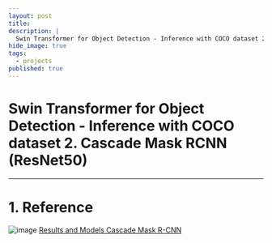 ```yaml
---
layout: post
title: 
description: |
  Swin Transformer for Object Detection - Inference with COCO dataset 2. Cascade Mask RCNN (ResNet50)
hide_image: true
tags:
  - projects
published: true
---
```


# Swin Transformer for Object Detection - Inference with COCO dataset 2. Cascade Mask RCNN (ResNet50)
* * *

# 1. Reference
![image](https://user-images.githubusercontent.com/69246778/194820175-4acc6f8c-e2bd-437a-b95e-6383af37eeee.png)
[Results and Models Cascade Mask R-CNN ](https://github.com/SwinTransformer/Swin-Transformer-Object-Detection#cascade-mask-r-cnn)
```

```
